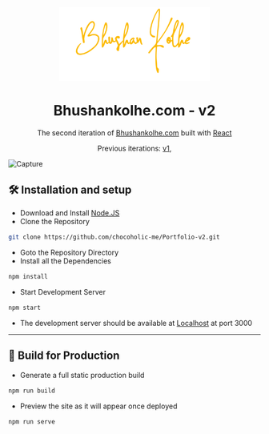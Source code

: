 <div align="center">
  <img alt="Logo" src="./public/img/Signature.svg" width="300" />
</div>
<h1 align="center">
  Bhushankolhe.com - v2
</h1>
<p align="center">
  The second iteration of <a href="http://www.bhushankolhe.com" target="_blank">Bhushankolhe.com</a> built with <a href="https://reactjs.org/" target="_blank">React</a>
</p>
<p align="center">
  Previous iterations:
  <a href="https://github.com/chocoholic-me/Portfolio-v1" target="_blank">v1</a>,
</p>

![Capture](https://user-images.githubusercontent.com/32388461/78996894-2d49a000-7b63-11ea-8702-712f6732f6df.PNG)

 ## 🛠 Installation and setup 
 * Download and Install [Node.JS](https://nodejs.org/en/)
 * Clone the Repository
 ```bash
 git clone https://github.com/chocoholic-me/Portfolio-v2.git
 ```
 * Goto the Repository Directory
 * Install all the Dependencies
 ```bash
 npm install
 ```
 * Start Development Server
 ```bash
 npm start
 ```
 * The development server should be available at [Localhost](http://localhost:3000/ "Localhost") at port 3000
___

## 🚀 Build for Production

* Generate a full static production build
```bash
npm run build
```
* Preview the site as it will appear once deployed
```bash
npm run serve
```